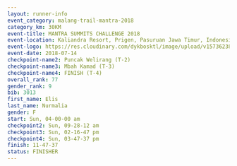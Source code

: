 ```yaml
---
layout: runner-info 
event_category: malang-trail-mantra-2018 
category_km: 30KM 
event-title: MANTRA SUMMITS CHALLENGE 2018 
event-location: Kaliandra Resort, Prigen, Pasuruan Jawa Timur, Indonesia 
event-logo: https://res.cloudinary.com/dykbosktl/image/upload/v1573623800/Logo/mantra-hiam_fujkqd.png 
event-date: 2018-07-14 
checkpoint-name2: Puncak Welirang (T-2) 
checkpoint-name3: Mbah Kamad (T-3) 
checkpoint-name4: FINISH (T-4) 
overall_rank: 77
gender_rank: 9
bib: 3013
first_name: Elis
last_name: Nurmalia
gender: F
start: Sun, 04-00-00 am
checkpoint2: Sun, 09-28-12 am
checkpoint3: Sun, 02-16-47 pm
checkpoint4: Sun, 03-47-37 pm
finish: 11-47-37
status: FINISHER
---
```

